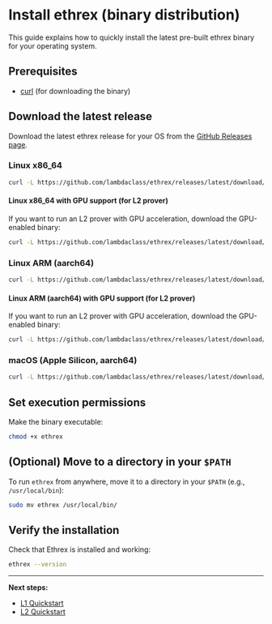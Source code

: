 # Install ethrex (binary distribution)

This guide explains how to quickly install the latest pre-built ethrex binary for your operating system.

## Prerequisites

- [curl](https://curl.se/download.html) (for downloading the binary)

## Download the latest release

Download the latest ethrex release for your OS from the <a href="https://github.com/lambdaclass/ethrex/releases/latest" target="_blank">GitHub Releases page</a>.

### Linux x86_64

```sh
curl -L https://github.com/lambdaclass/ethrex/releases/latest/download/ethrex-linux_x86_64 -o ethrex
```

#### Linux x86_64 with GPU support (for L2 prover)

If you want to run an L2 prover with GPU acceleration, download the GPU-enabled binary:

```sh
curl -L https://github.com/lambdaclass/ethrex/releases/latest/download/ethrex-linux_x86_64-gpu -o ethrex
```

### Linux ARM (aarch64)

```sh
curl -L https://github.com/lambdaclass/ethrex/releases/latest/download/ethrex-linux_aarch64 -o ethrex
```

#### Linux ARM (aarch64) with GPU support (for L2 prover)

If you want to run an L2 prover with GPU acceleration, download the GPU-enabled binary:

```sh
curl -L https://github.com/lambdaclass/ethrex/releases/latest/download/ethrex-linux_aarch64-gpu -o ethrex
```

### macOS (Apple Silicon, aarch64)

```sh
curl -L https://github.com/lambdaclass/ethrex/releases/latest/download/ethrex-macos_aarch64 -o ethrex
```

## Set execution permissions

Make the binary executable:

```sh
chmod +x ethrex
```

## (Optional) Move to a directory in your `$PATH`

To run `ethrex` from anywhere, move it to a directory in your `$PATH` (e.g., `/usr/local/bin`):

```sh
sudo mv ethrex /usr/local/bin/
```

## Verify the installation

Check that Ethrex is installed and working:

```sh
ethrex --version
```

---

**Next steps:**

- [L1 Quickstart](../quickstart-l1.md)
- [L2 Quickstart](../quickstart-l2.md)

